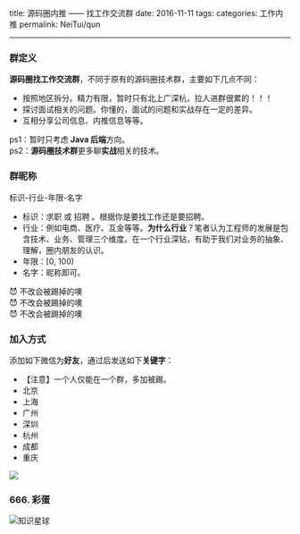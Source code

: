 title: 源码圈内推 —— 找工作交流群
date: 2016-11-11
tags:
categories: 工作内推
permalink: NeiTui/qun

---

### 群定义

**源码圈找工作交流群**，不同于原有的源码圈技术群，主要如下几点不同：

* 按照地区拆分。精力有限，暂时只有北上广深杭，拉人进群很累的！！！
* 探讨面试相关的问题。你懂的，面试的问题和实战存在一定的差异。
* 互相分享公司信息、内推信息等等。

ps1：暂时只考虑 **Java 后端**方向。  
ps2：**源码圈技术群**更多聊**实战**相关的技术。

### 群昵称

标识-行业-年限-名字

* 标识：求职 或 招聘 。根据你是要找工作还是要招聘。
* 行业：例如电商、医疗、互金等等。**为什么行业**？笔者认为工程师的发展是包含技术、业务、管理三个维度。在一个行业深钻，有助于我们对业务的抽象、理解，圈内朋友的认识。
* 年限：[0, 100)
* 名字：昵称即可。

😈 不改会被踢掉的噢  
😈 不改会被踢掉的噢  
😈 不改会被踢掉的噢  

### 加入方式

添加如下微信为**好友**，通过后发送如下**关键字**：

* 【注意】一个人仅能在一个群，多加被踢。
* 北京
* 上海
* 广州
* 深圳
* 杭州  
* 成都
* 重庆

![](http://www.iocoder.cn/images/NeiTui/erweima/all.png)

### 666. 彩蛋

![知识星球](http://www.iocoder.cn/images/Architecture/2017_12_29/01.png)




